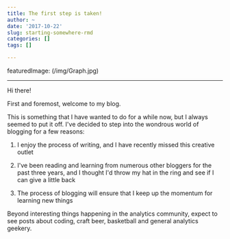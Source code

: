 ```yaml
---
title: The first step is taken! 
author: ~
date: '2017-10-22'
slug: starting-somewhere-rmd
categories: []
tags: []

---
```


featuredImage: (/img/Graph.jpg)

---

Hi there!

First and foremost, welcome to my blog.

This is something that I have wanted to do for a while now, but I always seemed to put it off. 
I've decided to step into the wondrous world of blogging for a few reasons:

1. I enjoy the process of writing, and I have recently missed this creative outlet

2. I've been reading and learning from numerous other bloggers for the past three years, and I thought I'd throw my hat in the ring and see if I can give a little back

3. The process of blogging will ensure that I keep up the momentum for learning new things

Beyond interesting things happening in the analytics community, expect to see posts about coding, craft beer, basketball and general analytics geekery. 


